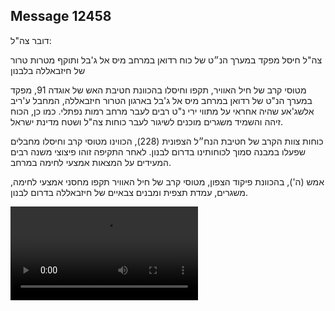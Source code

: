 ## Message 12458

דובר צה"ל:

צה"ל חיסל מפקד במערך הנ״ט של כוח רדואן במרחב מיס אל ג'בל ותוקף מטרות טרור של חיזבאללה בלבנון

מטוסי קרב של חיל האוויר, תקפו וחיסלו בהכוונת חטיבת האש של אוגדה 91, מפקד במערך הנ"ט של רדואן במרחב מיס אל ג'בל בארגון הטרור חיזבאללה, המחבל ע'ריב אלשג'אע שהיה אחראי על מתווי ירי נ"ט רבים לעבר מרחב רמות נפתלי.
כמו כן, הכוח זיהה והשמיד משגרים מוכנים לשיגור לעבר כוחות צה"ל ושטח מדינת ישראל.

כוחות צוות הקרב של חטיבת הנח״ל הצפונית (228), הכווינו מטוסי קרב וחיסלו מחבלים שפעלו במבנה סמוך לכוחותינו בדרום לבנון. לאחר התקיפה זוהו פיצוצי משנה רבים המעידים על המצאות אמצעי לחימה במרחב.

אמש (ה'), בהכוונת פיקוד הצפון, מטוסי קרב של חיל האוויר תקפו מחסני אמצעי לחימה, משגרים, עמדת תצפית ומבנים צבאיים של חיזבאללה בדרום לבנון.

![Video](https://data.iron-swords.co.il/2024/October/11/https://data.iron-swords.co.il/2024/October/11/12458/12458_media.mp4)
